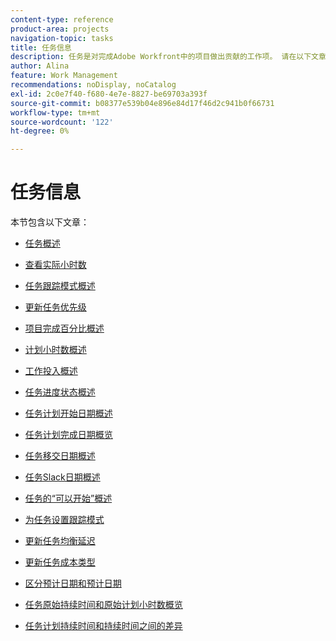 ```yaml
---
content-type: reference
product-area: projects
navigation-topic: tasks
title: 任务信息
description: 任务是对完成Adobe Workfront中的项目做出贡献的工作项。 请在以下文章中了解任务信息。
author: Alina
feature: Work Management
recommendations: noDisplay, noCatalog
exl-id: 2c0e7f40-f680-4e7e-8827-be69703a393f
source-git-commit: b08377e539b04e896e84d17f46d2c941b0f66731
workflow-type: tm+mt
source-wordcount: '122'
ht-degree: 0%

---
```


# 任务信息

本节包含以下文章：

* [任务概述](../../../manage-work/tasks/task-information/tasks-overview.md)
* [查看实际小时数](../../../manage-work/tasks/task-information/actual-hours.md)
* [任务跟踪模式概述](../../../manage-work/tasks/task-information/task-tracking-mode.md)
* [更新任务优先级](../../../manage-work/tasks/task-information/task-priority.md)
* [项目完成百分比概述](../../../manage-work/tasks/task-information/project-percent-complete.md)
* [计划小时数概述](../../../manage-work/tasks/task-information/planned-hours.md)
* [工作投入概述](../../../manage-work/tasks/task-information/work-effort.md)
* [任务进度状态概述](../../../manage-work/tasks/task-information/task-progress-status.md)
* [任务计划开始日期概述](../../../manage-work/tasks/task-information/task-planned-start-date.md)
* [任务计划完成日期概览](../../../manage-work/tasks/task-information/task-planned-completion-date.md)
* [任务移交日期概述](../../../manage-work/tasks/task-information/handoff-task-date.md)
* [任务Slack日期概述](../../../manage-work/tasks/task-information/task-slack-date.md)
* [任务的“可以开始”概述](../../../manage-work/tasks/task-information/can-start-task-overview.md)
* [为任务设置跟踪模式](../../../manage-work/tasks/task-information/set-tracking-mode-for-tasks.md)
* [更新任务均衡延迟](../../../manage-work/tasks/task-information/task-leveling-delay.md)
* [更新任务成本类型](../../../manage-work/tasks/task-information/update-task-cost-type.md)
* [区分预计日期和预计日期](../../../manage-work/tasks/task-information/differentiate-projected-estimated-dates.md)
* [任务原始持续时间和原始计划小时数概览](../../../manage-work/tasks/task-information/task-original-duration-and-original-planned-hours.md)
* [任务计划持续时间和持续时间之间的差异](../../../manage-work/tasks/task-information/planned-duration-vs-duration-for-tasks.md)

  <!--
  <li><a href="../../../manage-work/tasks/task-information/project-task-issue-dates.md">Overview of project, task, and issue dates</a> </li>
  -->
